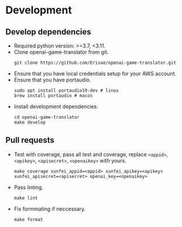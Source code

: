 # Development

## Develop dependencies
- Required python version: >=3.7, <3.11.
- Clone openai-game-translator from git.
    ```shell
    git clone https://github.com/Erisae/openai-game-translator.git
    ```
- Ensure that you have local credentials setup for your AWS account.
- Ensure that you have portaudio.
    ```shell
    sudo apt install portaudio19-dev # linux
    brew install portaudio # macos
    ```
- Install development dependencies.
    ```shell
    cd openai-game-translator
    make develop
    ```

## Pull requests
- Test with coverage, pass all test and coverage, replace `<appid>`, `<apikey>`, `<apisecret>`, `<openaikey>` with yours.
    ```shell
    make coverage xunfei_appid=<appid> xunfei_apikey=<apikey> xunfei_apisecret=<apisecret> openai_key=<openaikey>
    ```

- Pass linting.
    ```shell
    make lint
    ```
- Fix formmating if neccessary.
    ```shell
    make format
    ```